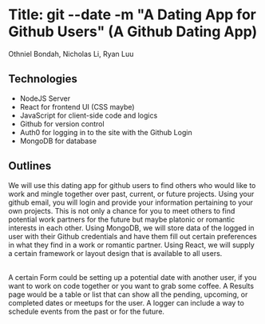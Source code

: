 
Title: git --date -m "A Dating App for Github Users"   (A Github Dating App)
===
Othniel Bondah, Nicholas Li, Ryan Luu


## Technologies
- NodeJS Server
- React for frontend UI (CSS maybe)
- JavaScript for client-side code and logics
- Github for version control
- Auth0 for logging in to the site with the Github Login
- MongoDB for database


## Outlines
We will use this dating app for github users to find others who would like to work and mingle together over past, current, or future projects. 
Using your github email, you will login and provide your information pertaining to your own projects.
This is not only a chance for you to meet others to find potential work partners for the future but maybe platonic or romantic interests in each other.
Using MongoDB, we will store data of the logged in user with their Github credentials and have them fill out certain preferences in what they find in a work or romantic partner.
Using React, we will supply a certain framework or layout design that is available to all users.



<br> A certain Form could be setting up a potential date with another user, if you want to work on code together or you want to grab some coffee.
A Results page would be a table or list that can show all the pending, upcoming, or completed dates or meetups for the user.
A logger can include a way to schedule events from the past or for the future.